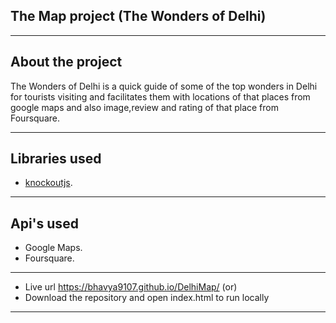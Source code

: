 ## The Map project (The Wonders of Delhi)
------------------------------------------------------------

## About the project

The Wonders of Delhi is a quick guide of some of the top wonders in Delhi for tourists visiting and facilitates them with locations of that places from google maps and also image,review and rating
 of that place from Foursquare.

---------------------------------------------------------------------------------------------------

## Libraries used
- [knockoutjs](http://knockoutjs.com/).

------------------------------------------------------------
## Api's used
- Google Maps.
- Foursquare.

-------------------------------------------------------------
- Live url https://bhavya9107.github.io/DelhiMap/
                (or)
- Download the repository and open index.html to run locally

-------------------------------------------------------------
